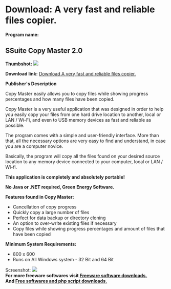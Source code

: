 # Download: A very fast and reliable files copier.

**Program name:**

## SSuite Copy Master 2.0

  
**Thumbshot:** ![](http://www.freewarefiles.com/screenshot/ssuite_copymaster_md.jpg)   
  
**Download link:** [Download A very fast and reliable files copier.](http://freesoftwares.boysofts.com/SSuite-Copy-Master_program_87196.html)  
  


**Publisher's Description**  
  


Copy Master easily allows you to copy files while showing progress percentages and how many files have been copied. 

Copy Master is a very useful application that was designed in order to help you easily copy your files from one hard drive location to another, local or LAN / Wi-Fi, and even to USB memory devices as fast and reliable as possible.

The program comes with a simple and user-friendly interface. More than that, all the necessary options are very easy to find and understand, in case you are a computer novice.

Basically, the program will copy all the files found on your desired source location to any memory device connected to your computer, local or LAN / Wi-fi.

**This application is completely and absolutely portable!**

**No Java or .NET required, Green Energy Software.**

**Features found in Copy Master:**

  * Cancellation of copy progress 
  * Quickly copy a large number of files 
  * Perfect for data backup or directory cloning 
  * An option to over-write existing files if necessary 
  * Copy files while showing progress percentages and amount of files that have been copied 

**Minimum System Requirements:**

  * 800 x 600 
  * Runs on All Windows system - 32 Bit and 64 Bit 

  
  
Screenshot: ![](http://www.freewarefiles.com/screenshot/ssuite_copymaster.jpg)   
**For more freeware softwares visit [Freeware software downloads.](http://freesoftwares.boysofts.com/)**   
**And [Free softwares and php script downloads.](http://www.boysofts.com/)**
